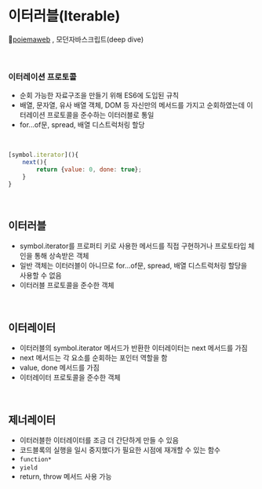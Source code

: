 # 이터러블(Iterable)
📌[poiemaweb](https://poiemaweb.com/) , 모던자바스크립트(deep dive)

<br>

### 이터레이션 프로토콜
* 순회 가능한 자료구조을 만들기 위해 ES6에 도입된 규칙
* 배열, 문자열, 유사 배열 객체, DOM 등 자신만의 메서드를 가지고 순회하였는데 이터레이션 프로토콜을 준수하는 이터러블로 통일
* for...of문, spread, 배열 디스트럭처링 할당

<br>

```js
[symbol.iterator](){
    next(){
        return {value: 0, done: true};
    }
}
```
<br>

## 이터러블 
* symbol.iterator를 프로퍼티 키로 사용한 메서드를 직접 구현하거나 프로토타입 체인을 통해 상속받은 객체
* 일반 객체는 이터러블이 아니므로 for...of문, spread, 배열 디스트럭처링 할당을 사용할 수 없음
* 이터러블 프로토콜을 준수한 객체 

<br>

## 이터레이터 
* 이터러블의 symbol.iterator 메서드가 반환한 이터레이터는 next 메서드를 가짐
* next 메서드는 각 요소를 순회하는 포인터 역할을 함
* value, done 메서드를 가짐
* 이터레이터 프로토콜을 준수한 객체 

<br>

## 제너레이터
* 이터러블한 이터레이터를 조금 더 간단하게 만들 수 있음
* 코드블록의 실행을 일시 중지했다가 필요한 시점에 재개할 수 있는 함수
* `function*`
* `yield`
* return, throw 메서드 사용 가능


